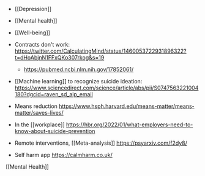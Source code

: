 - [[Depression]]
- [[Mental health]]
- [[Well-being]]

- Contracts don't work: https://twitter.com/CalculatingMind/status/1460053722931896322?t=dHoAbjnN1FFxQKo307rkog&s=19
	-  https://pubmed.ncbi.nlm.nih.gov/17852061/

- [[Machine learning]] to recognize suicide ideation: https://www.sciencedirect.com/science/article/abs/pii/S0747563221004180?dgcid=raven_sd_aip_email

- Means reduction https://www.hsph.harvard.edu/means-matter/means-matter/saves-lives/

- In the [[workplace]] https://hbr.org/2022/01/what-employers-need-to-know-about-suicide-prevention

- Remote interventions, [[Meta-analysis]] https://psyarxiv.com/f2dy8/

- Self harm app https://calmharm.co.uk/

[[Mental Health]]
